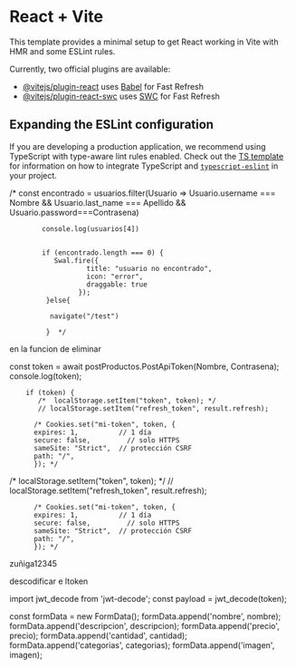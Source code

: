 # React + Vite

This template provides a minimal setup to get React working in Vite with HMR and some ESLint rules.

Currently, two official plugins are available:

- [@vitejs/plugin-react](https://github.com/vitejs/vite-plugin-react/blob/main/packages/plugin-react) uses [Babel](https://babeljs.io/) for Fast Refresh
- [@vitejs/plugin-react-swc](https://github.com/vitejs/vite-plugin-react/blob/main/packages/plugin-react-swc) uses [SWC](https://swc.rs/) for Fast Refresh

## Expanding the ESLint configuration

If you are developing a production application, we recommend using TypeScript with type-aware lint rules enabled. Check out the [TS template](https://github.com/vitejs/vite/tree/main/packages/create-vite/template-react-ts) for information on how to integrate TypeScript and [`typescript-eslint`](https://typescript-eslint.io) in your project.




 /*  const encontrado = usuarios.filter(Usuario => Usuario.username === Nombre && Usuario.last_name === Apellido &&  Usuario.password===Contrasena)
            
            console.log(usuarios[4])
            
            
            if (encontrado.length === 0) {
               Swal.fire({
                       title: "usuario no encontrado",
                       icon: "error",
                       draggable: true
                     });
             }else{
              
              navigate("/test")
              
             }  */

en la funcion de eliminar

 const token = await postProductos.PostApiToken(Nombre, Contrasena);
        console.log(token);
        
        if (token) {
           /*  localStorage.setItem("token", token); */
           // localStorage.setItem("refresh_token", result.refresh);

          /* Cookies.set("mi-token", token, {
          expires: 1,          // 1 día
          secure: false,         // solo HTTPS
          sameSite: "Strict",  // protección CSRF
          path: "/",
          }); */
/*  localStorage.setItem("token", token); */
           // localStorage.setItem("refresh_token", result.refresh);

          /* Cookies.set("mi-token", token, {
          expires: 1,          // 1 día
          secure: false,         // solo HTTPS
          sameSite: "Strict",  // protección CSRF
          path: "/",
          }); */

zuñiga12345



descodificar e ltoken

import jwt_decode from 'jwt-decode';
const payload = jwt_decode(token);





const formData = new FormData();
        formData.append('nombre', nombre);
        formData.append('descripcion', descripcion);
        formData.append('precio', precio);
        formData.append('cantidad', cantidad);
        formData.append('categorias', categorias);
        formData.append('imagen', imagen); 
